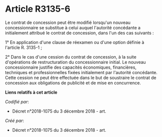 # Article R3135-6

Le contrat de concession peut être modifié lorsqu'un nouveau concessionnaire se substitue à celui auquel l'autorité
concédante a initialement attribué le contrat de concession, dans l'un des cas suivants :

1° En application d'une clause de réexamen ou d'une option définie à l'article R. 3135-1 ;

2° Dans le cas d'une cession du contrat de concession, à la suite d'opérations de restructuration du concessionnaire initial.
Le nouveau concessionnaire justifie des capacités économiques, financières, techniques et professionnelles fixées
initialement par l'autorité concédante. Cette cession ne peut être effectuée dans le but de soustraire le contrat de
concession aux obligations de publicité et de mise en concurrence.

**Liens relatifs à cet article**

_Codifié par_:

  - Décret n°2018-1075 du 3 décembre 2018 - art.

_Créé par_:

  - Décret n°2018-1075 du 3 décembre 2018 - art.
